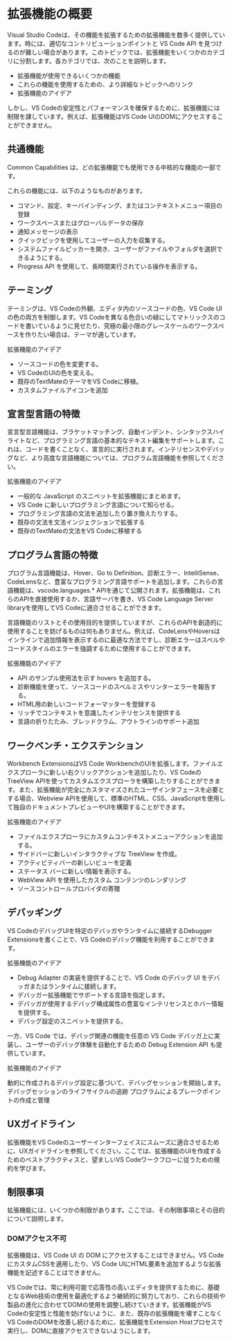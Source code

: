 # 拡張機能の概要

Visual Studio Codeは、その機能を拡張するための拡張機能を数多く提供しています。時には、適切なコントリビューションポイントと VS Code API を見つけるのが難しい場合があります。このトピックでは、拡張機能をいくつかのカテゴリに分割します。各カテゴリでは、次のことを説明します。

- 拡張機能が使用できるいくつかの機能
- これらの機能を使用するための、より詳細なトピックへのリンク
- 拡張機能のアイデア

しかし、VS Codeの安定性とパフォーマンスを確保するために、拡張機能には制限を課しています。例えば、拡張機能はVS Code UIのDOMにアクセスすることができません。

## 共通機能

Common Capabilities は、どの拡張機能でも使用できる中核的な機能の一部です。

これらの機能には、以下のようなものがあります。

- コマンド、設定、キーバインディング、またはコンテキストメニュー項目の登録
- ワークスペースまたはグローバルデータの保存
- 通知メッセージの表示
- クイックピックを使用してユーザーの入力を収集する。
- システムファイルピッカーを開き、ユーザーがファイルやフォルダを選択できるようにする。
- Progress API を使用して、長時間実行されている操作を表示する。

## テーミング

テーミングは、VS Codeの外観、エディタ内のソースコードの色、VS Code UIの色の両方を制御します。VS Codeを異なる色合いの緑にしてマトリックスのコードを書いているように見せたり、究極の最小限のグレースケールのワークスペースを作りたい場合は、テーマが適しています。

拡張機能のアイデア

- ソースコードの色を変更する。
- VS CodeのUIの色を変える。
- 既存のTextMateのテーマをVS Codeに移植。
- カスタムファイルアイコンを追加

## 宣言型言語の特徴

宣言型言語機能は、ブラケットマッチング、自動インデント、シンタックスハイライトなど、プログラミング言語の基本的なテキスト編集をサポートします。これは、コードを書くことなく、宣言的に実行されます。インテリセンスやデバッグなど、より高度な言語機能については、プログラム言語機能を参照してください。

拡張機能のアイデア

- 一般的な JavaScript のスニペットを拡張機能にまとめます。
- VS Code に新しいプログラミング言語について知らせる。
- プログラミング言語の文法を追加したり置き換えたりする。
- 既存の文法を文法インジェクションで拡張する
- 既存のTextMateの文法をVS Codeに移植する

## プログラム言語の特徴

プログラム言語機能は、Hover、Go to Definition、診断エラー、IntelliSense、CodeLensなど、豊富なプログラミング言語サポートを追加します。これらの言語機能は、vscode.languages.* APIを通じて公開されます。拡張機能は、これらのAPIを直接使用するか、言語サーバを書き、VS Code Language Server libraryを使用してVS Codeに適合させることができます。

言語機能のリストとその使用目的を提供していますが、これらのAPIを創造的に使用することを妨げるものは何もありません。例えば、CodeLensやHoversはインラインで追加情報を表示するのに最適な方法ですし、診断エラーはスペルやコードスタイルのエラーを強調するために使用することができます。

拡張機能のアイデア

- API のサンプル使用法を示す hovers を追加する。
- 診断機能を使って、ソースコードのスペルミスやリンターエラーを報告する。
- HTML用の新しいコードフォーマッターを登録する
- リッチでコンテキストを意識したインテリセンスを提供する
- 言語の折りたたみ、ブレッドクラム、アウトラインのサポート追加

## ワークベンチ・エクステンション

Workbench ExtensionsはVS Code WorkbenchのUIを拡張します。ファイルエクスプローラに新しい右クリックアクションを追加したり、VS CodeのTreeView APIを使ってカスタムエクスプローラを構築したりすることができます。また、拡張機能が完全にカスタマイズされたユーザインタフェースを必要とする場合、Webview APIを使用して、標準のHTML、CSS、JavaScriptを使用して独自のドキュメントプレビューやUIを構築することができます。

拡張機能のアイデア

- ファイルエクスプローラにカスタムコンテキストメニューアクションを追加する。
- サイドバーに新しいインタラクティブな TreeView を作成。
- アクティビティバーの新しいビューを定義
- ステータス バーに新しい情報を表示する。
- WebView API を使用したカスタム コンテンツのレンダリング
- ソースコントロールプロバイダの寄贈

## デバッギング

VS CodeのデバッグUIを特定のデバッガやランタイムに接続するDebugger Extensionsを書くことで、VS Codeのデバッグ機能を利用することができます。

拡張機能のアイデア

- Debug Adapter の実装を提供することで、VS Code のデバッグ UI をデバッガまたはランタイムに接続します。
- デバッガー拡張機能でサポートする言語を指定します。
- デバッガが使用するデバッグ構成属性の豊富なインテリセンスとホバー情報を提供する。
- デバッグ設定のスニペットを提供する。

一方、VS Code では、デバッグ関連の機能を任意の VS Code デバッガ上に実装し、ユーザーのデバッグ体験を自動化するための Debug Extension API も提供しています。

拡張機能のアイデア

動的に作成されるデバッグ設定に基づいて、デバッグセッションを開始します。
デバッグセッションのライフサイクルの追跡
プログラムによるブレークポイントの作成と管理

## UXガイドライン

拡張機能をVS Codeのユーザーインターフェイスにスムーズに適合させるために、UXガイドラインを参照してください。ここでは、拡張機能のUIを作成するためのベストプラクティスと、望ましいVS Codeワークフローに従うための規約を学びます。

## 制限事項

拡張機能には、いくつかの制限があります。ここでは、その制限事項とその目的について説明します。

### DOMアクセス不可

拡張機能は、VS Code UI の DOM にアクセスすることはできません。VS CodeにカスタムCSSを適用したり、VS Code UIにHTML要素を追加するような拡張機能を記述することはできません。

VS Codeでは、常に利用可能で応答性の高いエディタを提供するために、基礎となるWeb技術の使用を最適化するよう継続的に努力しており、これらの技術や製品の進化に合わせてDOMの使用を調整し続けていきます。拡張機能がVS Codeの安定性と性能を妨げないように、また、既存の拡張機能を壊すことなくVS CodeのDOMを改善し続けるために、拡張機能をExtension Hostプロセスで実行し、DOMに直接アクセスできないようにします。